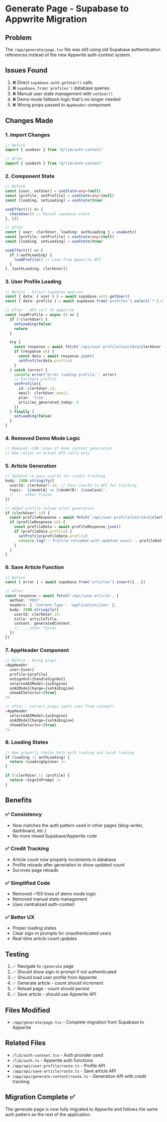 # Generate Page - Supabase to Appwrite Migration

## Problem
The `/app/generate/page.tsx` file was still using old Supabase authentication references instead of the new Appwrite auth-context system.

## Issues Found
1. ❌ Direct `supabase.auth.getUser()` calls
2. ❌ `supabase.from('profiles')` database queries
3. ❌ Manual user state management with `setUser()`
4. ❌ Demo mode fallback logic that's no longer needed
5. ❌ Wrong props passed to `AppHeader` component

## Changes Made

### 1. Import Changes
```typescript
// Before
import { useUser } from "@/lib/auth-context"

// After
import { useAuth } from "@/lib/auth-context"
```

### 2. Component State
```typescript
// Before
const [user, setUser] = useState<any>(null)
const [profile, setProfile] = useState<any>(null)
const [loading, setLoading] = useState(true)

useEffect(() => {
  checkUser() // Manual supabase check
}, [])

// After
const { user: clerkUser, loading: authLoading } = useAuth()
const [profile, setProfile] = useState<any>(null)
const [loading, setLoading] = useState(true)

useEffect(() => {
  if (!authLoading) {
    loadProfile() // Load from Appwrite API
  }
}, [authLoading, clerkUser])
```

### 3. User Profile Loading
```typescript
// Before - Direct Supabase queries
const { data: { user } } = await supabase.auth.getUser()
const { data: profile } = await supabase.from('profiles').select('*').eq('id', user.id).single()

// After - API call to Appwrite
const loadProfile = async () => {
  if (!clerkUser) {
    setLoading(false)
    return
  }

  try {
    const response = await fetch(`/api/user-profile?userId=${clerkUser.id}`)
    if (response.ok) {
      const data = await response.json()
      setProfile(data.profile)
    }
  } catch (error) {
    console.error('Error loading profile:', error)
    // Fallback profile
    setProfile({
      id: clerkUser.id,
      email: clerkUser.email,
      plan: 'free',
      articles_generated_today: 0
    })
  } finally {
    setLoading(false)
  }
}
```

### 4. Removed Demo Mode Logic
```typescript
// Removed ~100 lines of demo content generation
// Now relies on actual API calls only
```

### 5. Article Generation
```typescript
// Updated to pass userId for credit tracking
body: JSON.stringify({
  userId: clerkUser?.id, // Pass userId to API for tracking
  topic: `${modelA} vs ${modelB}: ${useCase}`,
  // ... other fields
})

// Added profile reload after generation
if (clerkUser?.id) {
  const profileResponse = await fetch(`/api/user-profile?userId=${clerkUser.id}`)
  if (profileResponse.ok) {
    const profileData = await profileResponse.json()
    if (profileData.profile) {
      setProfile(profileData.profile)
      console.log('✅ Profile reloaded with updated count:', profileData.profile.articles_generated_today)
    }
  }
}
```

### 6. Save Article Function
```typescript
// Before
const { error } = await supabase.from('articles').insert({...})

// After
const response = await fetch('/api/save-article', {
  method: 'POST',
  headers: { 'Content-Type': 'application/json' },
  body: JSON.stringify({
    userId: clerkUser.id,
    title: articleTitle,
    content: generatedContent,
    // ... other fields
  })
})
```

### 7. AppHeader Component
```typescript
// Before - Wrong props
<AppHeader
  user={user}
  profile={profile}
  onSignOut={handleSignOut}
  selectedAIModel={aiEngine}
  onAIModelChange={setAiEngine}
  showAISelector={true}
/>

// After - Correct props (gets user from context)
<AppHeader
  selectedAIModel={aiEngine}
  onAIModelChange={setAiEngine}
  showAISelector={true}
/>
```

### 8. Loading States
```typescript
// Now properly checks both auth loading and local loading
if (loading || authLoading) {
  return <LoadingSpinner />
}

if (!clerkUser || !profile) {
  return <SignInPrompt />
}
```

## Benefits

### ✅ Consistency
- Now matches the auth pattern used in other pages (blog-writer, dashboard, etc.)
- No more mixed Supabase/Appwrite code

### ✅ Credit Tracking
- Article count now properly increments in database
- Profile reloads after generation to show updated count
- Survives page reloads

### ✅ Simplified Code
- Removed ~100 lines of demo mode logic
- Removed manual state management
- Uses centralized auth-context

### ✅ Better UX
- Proper loading states
- Clear sign-in prompts for unauthenticated users
- Real-time article count updates

## Testing

1. ✅ Navigate to `/generate` page
2. ✅ Should show sign-in prompt if not authenticated
3. ✅ Should load user profile from Appwrite
4. ✅ Generate article - count should increment
5. ✅ Reload page - count should persist
6. ✅ Save article - should use Appwrite API

## Files Modified
- `/app/generate/page.tsx` - Complete migration from Supabase to Appwrite

## Related Files
- `/lib/auth-context.tsx` - Auth provider used
- `/lib/auth.ts` - Appwrite auth functions
- `/app/api/user-profile/route.ts` - Profile API
- `/app/api/save-article/route.ts` - Save article API
- `/app/api/generate-content/route.ts` - Generation API with credit tracking

## Migration Complete ✅
The generate page is now fully migrated to Appwrite and follows the same auth pattern as the rest of the application.
